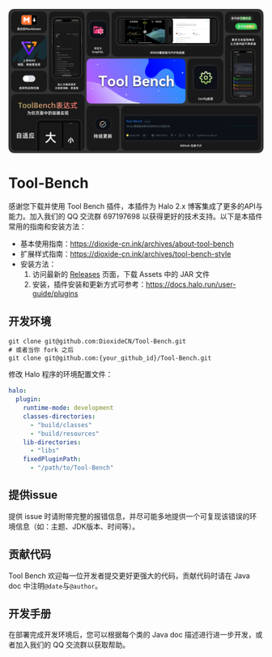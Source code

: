 ![Banner](image/Banner.png)

# Tool-Bench
感谢您下载并使用 Tool Bench 插件，本插件为 Halo 2.x 博客集成了更多的API与能力。加入我们的 QQ 交流群 697197698 以获得更好的技术支持。以下是本插件常用的指南和安装方法：

- 基本使用指南：https://dioxide-cn.ink/archives/about-tool-bench
- 扩展样式指南：https://dioxide-cn.ink/archives/tool-bench-style
- 安装方法：
  1. 访问最新的 [Releases](https://github.com/DioxideCN/Tool-Bench/releases) 页面，下载 Assets 中的 JAR 文件
  2. 安装，插件安装和更新方式可参考：https://docs.halo.run/user-guide/plugins

## 开发环境
```shell
git clone git@github.com:DioxideCN/Tool-Bench.git
# 或者当你 fork 之后
git clone git@github.com:{your_github_id}/Tool-Bench.git
```

修改 Halo 程序的环境配置文件：

```yaml
halo:
  plugin:
    runtime-mode: development
    classes-directories:
      - "build/classes"
      - "build/resources"
    lib-directories:
      - "libs"
    fixedPluginPath:
      - "/path/to/Tool-Bench"
```

## 提供issue
提供 issue 时请附带完整的报错信息，并尽可能多地提供一个可复现该错误的环境信息（如：主题、JDK版本、时间等）。

## 贡献代码
Tool Bench 欢迎每一位开发者提交更好更强大的代码，贡献代码时请在 Java doc 中注明`@date`与`@author`。

## 开发手册
在部署完成开发环境后，您可以根据每个类的 Java doc 描述进行进一步开发，或者加入我们的 QQ 交流群以获取帮助。
